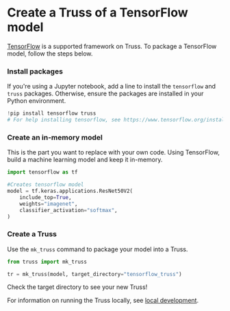 # Create a Truss of a TensorFlow model

[TensorFlow](https://www.tensorflow.org/) is a supported framework on Truss. To package a TensorFlow model, follow the steps below.

### Install packages

If you're using a Jupyter notebook, add a line to install the `tensorflow` and `truss` packages. Otherwise, ensure the packages are installed in your Python environment.

```python
!pip install tensorflow truss
# For help installing tensorflow, see https://www.tensorflow.org/install/pip
```

### Create an in-memory model

This is the part you want to replace with your own code. Using TensorFlow, build a machine learning model and keep it in-memory.

```python
import tensorflow as tf

#Creates tensorflow model
model = tf.keras.applications.ResNet50V2(
    include_top=True,
    weights="imagenet",
    classifier_activation="softmax",
)
```

### Create a Truss

Use the `mk_truss` command to package your model into a Truss.

```python
from truss import mk_truss

tr = mk_truss(model, target_directory="tensorflow_truss")
```

Check the target directory to see your new Truss!

For information on running the Truss locally, see [local development](../develop/localhost.md).